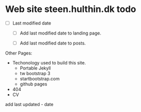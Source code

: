 # Web site steen.hulthin.dk todo

- [ ] Last modified date
    - [ ] Add last modified date to landing page.
    - [ ] Add last modified date to posts.


Other Pages:

* Techonology used to build this site.
	* Portable Jekyll
	* tw bootstrap 3
	* startbootstrap.com
	* github pages
* 404
* CV

add last updated - date